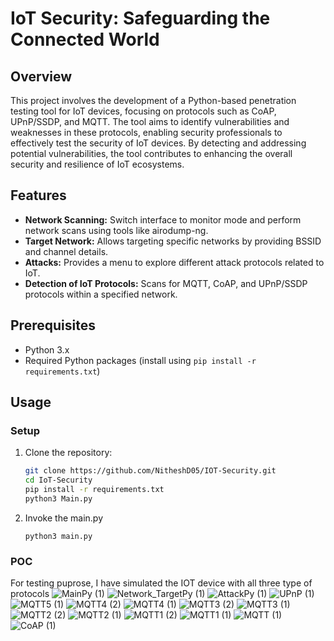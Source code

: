 # IoT Security: Safeguarding the Connected World

## Overview
This project involves the development of a Python-based penetration testing tool for IoT devices, focusing on protocols such as CoAP, UPnP/SSDP, and MQTT. The tool aims to identify vulnerabilities and weaknesses in these protocols, enabling security professionals to effectively test the security of IoT devices. By detecting and addressing potential vulnerabilities, the tool contributes to enhancing the overall security and resilience of IoT ecosystems.

## Features
- **Network Scanning:** Switch interface to monitor mode and perform network scans using tools like airodump-ng.
- **Target Network:** Allows targeting specific networks by providing BSSID and channel details.
- **Attacks:** Provides a menu to explore different attack protocols related to IoT.
- **Detection of IoT Protocols:** Scans for MQTT, CoAP, and UPnP/SSDP protocols within a specified network.

## Prerequisites
- Python 3.x
- Required Python packages (install using `pip install -r requirements.txt`)

## Usage
### Setup
1. Clone the repository:
   ```bash
   git clone https://github.com/NitheshD05/IOT-Security.git
   cd IoT-Security
   pip install -r requirements.txt
   python3 Main.py

2. Invoke the main.py
   ```
   python3 main.py

### POC
For testing puprose, I have simulated the IOT device with all three type of protocols
![MainPy (1)](https://github.com/user-attachments/assets/0de83d0f-f516-46be-a4c6-1388e71c067d)
![Network_TargetPy (1)](https://github.com/user-attachments/assets/8b0d5d84-2b88-4918-813a-60b8fd5753c3)
![AttackPy (1)](https://github.com/user-attachments/assets/6f7b4759-fe1d-441d-8708-b163b0d6efc8)
![UPnP (1)](https://github.com/user-attachments/assets/663ad921-49b8-428f-938a-cad581fb6902)
![MQTT5 (1)](https://github.com/user-attachments/assets/b0532541-e596-4c5e-a106-2641178cbfb2)
![MQTT4 (2)](https://github.com/user-attachments/assets/520a42bc-adf6-4130-80a2-f4164db4dfd6)
![MQTT4 (1)](https://github.com/user-attachments/assets/4d31b466-77b5-4d09-9827-d3daa49a8838)
![MQTT3 (2)](https://github.com/user-attachments/assets/e201eff5-7ea8-4d1e-a1d6-cdce3ba79d97)
![MQTT3 (1)](https://github.com/user-attachments/assets/7fa0e40e-aa0a-4b7a-989b-2b42fe6d92ae)
![MQTT2 (2)](https://github.com/user-attachments/assets/4a78c65d-912f-45c9-9f1b-5153de52b72d)
![MQTT2 (1)](https://github.com/user-attachments/assets/79c12169-ce99-44be-bb32-15e9d05c1522)
![MQTT1 (2)](https://github.com/user-attachments/assets/b2846254-8444-4131-9733-a3f14476c939)
![MQTT1 (1)](https://github.com/user-attachments/assets/26681e27-09d7-4e2d-afe5-edd0cebafcba)
![MQTT (1)](https://github.com/user-attachments/assets/278122bf-e85b-40a1-8d5b-329a832722e2)
![CoAP (1)](https://github.com/user-attachments/assets/2c16d351-7635-4077-be24-c02e70f06568)


